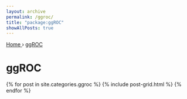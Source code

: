 ```yaml
---
layout: archive
permalink: /ggroc/
title: "package:ggROC"
showAllPosts: true
---
```


<div class="wrap">

   <nav class="breadcrumbs">
      <span itemscope="" itemtype="http://data-vocabulary.org/Breadcrumb">
         <a href="{{ site.baseurl }}" itemprop="url">
            <span itemprop="title">Home</span>
         </a>
          ›
         <a href="{{ site.baseurl }}/ggROC" itemprop="url">
            <span itemprop="title">ggROC</span>
         </a>
      </span>
   </nav>

   <div class="page-title">
     <h1>ggROC</h1>
   </div>

   <div class="archive-wrap">
      <div class="page-content">
         <div class="tiles">
         {% for post in site.categories.ggroc %}
            {% include post-grid.html %}
         {% endfor %}
         </div><!-- /.tiles -->
      </div><!-- /.page-content -->
   </div><!-- /.archive-wrap -->
</div><!-- /.wrap -->
